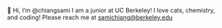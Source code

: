 👋 Hi, I’m @chiangsami
I am a junior at UC Berkeley! I love cats, chemistry, and coding!
Please reach me at samichiang@berkeley.edu 

